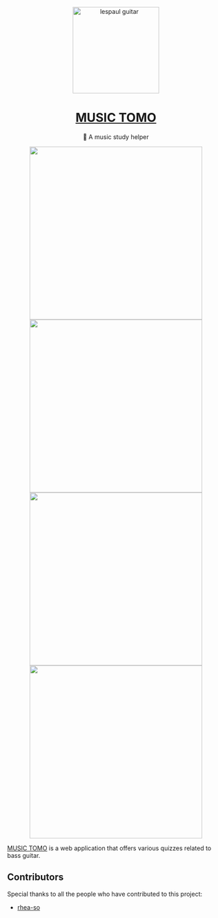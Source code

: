 <p align="center">
  <img src="https://github.com/yurucam/bass/assets/25793226/bfc9a350-3f94-44d6-bd68-9f3a43632480" alt="lespaul guitar" width=200px />
</p>

<h1 align="center"><a href="https://bass.yuru.cam">MUSIC TOMO</a></h1>

<p align="center">
  🎸 A music study helper
</p>

<!-- <p align="center">
  <a href="https://play.google.com/store/apps/details?id=com.yurucam.exif"><img src="https://github.com/yurucam/bass/assets/25793226/9be351a3-6c57-4033-a9e4-d95595a26dcd" width="200px" /></a>
  <a href="https://apps.apple.com/kr/app/exif-%ED%94%84%EB%A0%88%EC%9E%84/id6494989030"><img src="https://github.com/yurucam/bass/assets/25793226/54f6d50f-e5f7-4b46-8bb0-5a646fce0dca" width="200px" /></a>
<p/> -->

<p align="center">
  <img src="https://github.com/yurucam/bass/assets/25793226/5cc52049-35d5-46e3-b087-1a44c707ddfd" width="400px" />
  <img src="https://github.com/yurucam/bass/assets/25793226/9f1f9784-8a88-4452-9474-67adfedc770b" width="400px" />
  <img src="https://github.com/yurucam/bass/assets/25793226/95efd325-45e9-4c24-acb7-972b293df9f1" width="400px" />
  <img src="https://github.com/yurucam/bass/assets/25793226/211de835-1ad0-4ab2-9ac8-2ea77f868336" width="400px" />
<p/>

  
[MUSIC TOMO](https://bass.yuru.cam) is a web application that offers various quizzes related to bass guitar.

## Contributors

Special thanks to all the people who have contributed to this project:

- [rhea-so](https://github.com/rhea-so)
